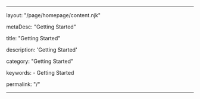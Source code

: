 ---

layout: "/page/homepage/content.njk"

metaDesc: "Getting Started"

title: "Getting Started"

description: 'Getting Started'

category: "Getting Started"

keywords: 
    - Getting Started

permalink: "/"

---